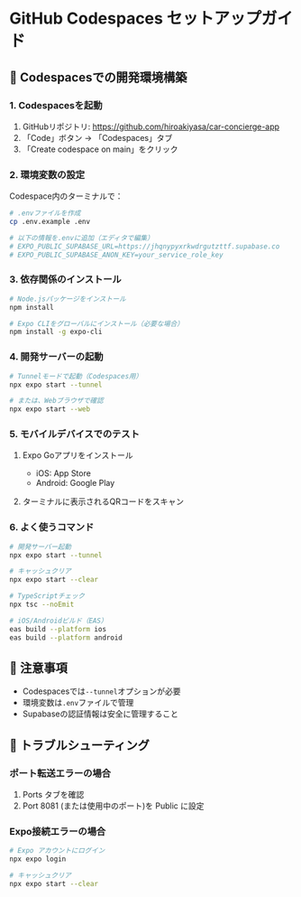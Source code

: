 # GitHub Codespaces セットアップガイド

## 🚀 Codespacesでの開発環境構築

### 1. Codespacesを起動

1. GitHubリポジトリ: https://github.com/hiroakiyasa/car-concierge-app
2. 「Code」ボタン → 「Codespaces」タブ
3. 「Create codespace on main」をクリック

### 2. 環境変数の設定

Codespace内のターミナルで：

```bash
# .envファイルを作成
cp .env.example .env

# 以下の情報を.envに追加（エディタで編集）
# EXPO_PUBLIC_SUPABASE_URL=https://jhqnypyxrkwdrgutzttf.supabase.co
# EXPO_PUBLIC_SUPABASE_ANON_KEY=your_service_role_key
```

### 3. 依存関係のインストール

```bash
# Node.jsパッケージをインストール
npm install

# Expo CLIをグローバルにインストール（必要な場合）
npm install -g expo-cli
```

### 4. 開発サーバーの起動

```bash
# Tunnelモードで起動（Codespaces用）
npx expo start --tunnel

# または、Webブラウザで確認
npx expo start --web
```

### 5. モバイルデバイスでのテスト

1. Expo Goアプリをインストール
   - iOS: App Store
   - Android: Google Play

2. ターミナルに表示されるQRコードをスキャン

### 6. よく使うコマンド

```bash
# 開発サーバー起動
npx expo start --tunnel

# キャッシュクリア
npx expo start --clear

# TypeScriptチェック
npx tsc --noEmit

# iOS/Androidビルド（EAS）
eas build --platform ios
eas build --platform android
```

## 📝 注意事項

- Codespacesでは`--tunnel`オプションが必要
- 環境変数は`.env`ファイルで管理
- Supabaseの認証情報は安全に管理すること

## 🔧 トラブルシューティング

### ポート転送エラーの場合
1. Ports タブを確認
2. Port 8081 (または使用中のポート)を Public に設定

### Expo接続エラーの場合
```bash
# Expo アカウントにログイン
npx expo login

# キャッシュクリア
npx expo start --clear
```